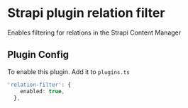 # Strapi plugin relation filter

Enables filtering for relations in the Strapi Content Manager

## Plugin Config

To enable this plugin. Add it to `plugins.ts`

```ts
'relation-filter': {
    enabled: true,
  },
```

